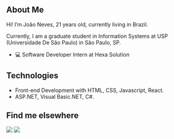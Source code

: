 ## About Me

Hi! I’m João Neves, 21 years old, currently living in Brazil.

Currently, I am a graduate student in Information Systems at USP (Universidade De São Paulo) in São Paulo, SP.
- 💻 Software Developer Intern at Hexa Solution 


## Technologies

- Front-end Development with HTML, CSS, Javascript, React.
- ASP.NET, Visual Basic.NET, C#.

## Find me elsewhere

  <a href = "mailto:joaopedro.n@outlook.com.br" target="_blank"><img src="https://img.shields.io/badge/Microsoft_Outlook-0078D4?style=for-the-badge&logo=microsoft-outlook&logoColor=white" target="_blank"></a>
  <a href="https://www.linkedin.com/in/jo%C3%A3o-neves-42342a199/" target="_blank"><img src="https://img.shields.io/badge/-LinkedIn-%230077B5?style=for-the-badge&logo=linkedin&logoColor=white" target="_blank"></a> 

